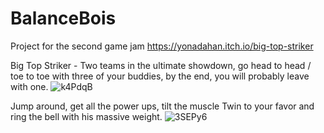 # BalanceBois
Project for the second game jam
https://yonadahan.itch.io/big-top-striker

Big Top Striker - Two teams in the ultimate showdown, go head to head / toe to toe with three of your buddies, by the end, you will probably leave with one.
![k4PdqB](https://user-images.githubusercontent.com/24439712/158145622-a18bb7a1-5fd7-4bf5-8240-956164885eed.png)

Jump around, get all the power ups, tilt the muscle Twin to your favor and ring the bell with his massive weight.
![3SEPy6](https://user-images.githubusercontent.com/24439712/158145798-5dc90861-79a6-4ae9-a892-d65fa4a4cc75.png)
